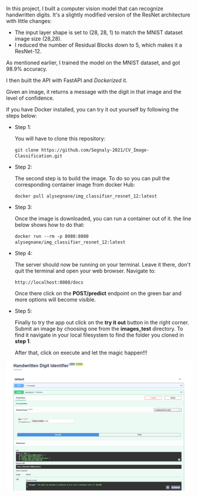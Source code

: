 In this project, I built a computer vision model that can recognize handwritten digits.
It's a slightly modified version of the ResNet architecture with little changes:

- The input layer shape is set to (28, 28, 1) to match the MNIST dataset image size (28,28).
- I reduced the number of Residual Blocks down to 5, which makes it a ResNet-12.

As mentioned earlier, I trained the model on the MNIST dataset, and got 98.9% accuracy. 

I then built the API with FastAPI and *Dockerized* it. 

Given an image, it returns a message with the digit in that image and the level of confidence.

If you have Docker installed, you can try it out yourself by following the steps below:

- Step 1:

    You will have to clone this repository:

      git clone https://github.com/Segnaly-2021/CV_Image-Classification.git
- Step 2:
  
    The second step is to build the image. To do so you can pull the corresponding container image from docker Hub:

      docker pull alysegnane/img_classifier_resnet_12:latest
- Step 3:

    Once the image is downloaded, you can run a container out of it. the line below shows how to do that:
  
      docker run --rm -p 8080:8080 alysegnane/img_classifier_resnet_12:latest

- Step 4:

    The server should now be running on your terminal. Leave it there, don't quit the terminal and open your web browser. Navigate to:
  
      http://localhost:8080/docs

    Once there click on the **POST/predict** endpoint on the green bar and more options will become visible.

- Step 5:

    Finally to try the app out click on the **try it out** button in the right corner.
    Submit an image by choosing one from the **images_test** directory. To find it navigate in your local filesystem to find the folder you cloned in **step 1**.
    
    After that, click on execute and let the magic happen!!! 
      
 <img src="./demo_img.png" alt="Demo Image not Found">
